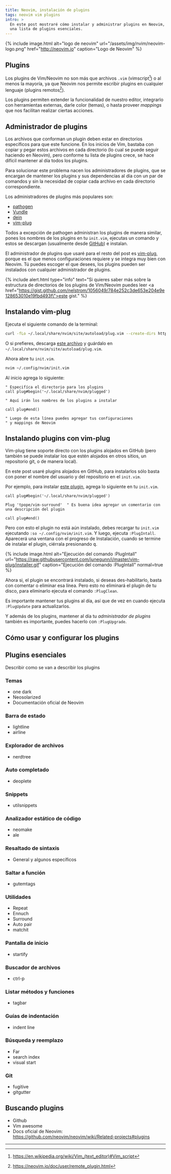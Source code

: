 ```yaml
---
title: Neovim, instalación de plugins
tags: neovim vim plugins
intro: >
  En este post mostraré cómo instalar y administrar plugins en Neovim, además
  una lista de plugins esenciales.
---
```


{% include image.html
  alt="logo de neovim"
  url="/assets/img/nvim/neovim-logo.png" 
  href="http://neovim.io"
  caption="Logo de Neovim"
%}

## Plugins

Los plugins de Vim/Neovim no son más que archivos `.vim`
(vimscript[^vimscript]) o al menos la mayoría, ya que Neovim nos permite
escribir plugins en cualquier lenguaje (plugins remotos[^remote-plugins]).

Los plugins permiten extender la funcionalidad de nuestro editor, integrarlo
con herramientas externas, darle color (temas), o hasta proveer _mappings_ que
nos facilitan realizar ciertas acciones.

[^vimscript]: <https://en.wikipedia.org/wiki/Vim_(text_editor)#Vim_script>
[^remote-plugins]: <https://neovim.io/doc/user/remote_plugin.html>

## Administrador de plugins

Los archivos que conforman un plugin deben estar en directorios específicos
para que este funcione. En los inicios de Vim, bastaba con copiar y pegar estos
archivos en cada directorio (lo cual se puede seguir haciendo en Neovim), pero
conforme tu lista de plugins crece, se hace difícil mantener al día todos los
plugins.

Para solucionar este problema nacen los administradores de plugins, que se
encargan de mantener los plugins y sus dependencias al día con un par de
comandos y sin la necesidad de copiar cada archivo en cada directorio
correspondiente.

Los administradores de plugins más populares son:

- [pathogen](https://github.com/tpope/vim-pathogen)
- [Vundle](https://github.com/VundleVim/Vundle.vim)
- [dein](https://github.com/Shougo/dein.vim)
- [vim-plug](https://github.com/junegunn/vim-plug)

Todos a excepción de pathogen administran los plugins de manera similar,
pones los nombres de los plugins en tu `init.vim`, ejecutas un comando y estos
se descargan (usualmente desde [GitHub](https://github.com)) e instalan.

El administrador de plugins que usaré para el resto del post es
[vim-plug](https://github.com/junegunn/vim-plug), porque es el que menos
configuraciones requiere y se integra muy bien con Neovim. Tú puedes escoger el
que desees, los plugins pueden ser instalados con cualquier administrador de
plugins.

{% include alert.html
  type="info"
  text="Si quieres saber más sobre la estructura de directorios de los plugins
        de Vim/Neovim puedes leer <a
        href=\"https://gist.github.com/nelstrom/1056049/784e252c3de653e204e9e128653010e19fbd493f\">este
        gist</a>."
%}

## Instalando vim-plug

Ejecuta el siguiente comando de la terminal:

```sh
curl -fLo ~/.local/share/nvim/site/autoload/plug.vim --create-dirs https://raw.githubusercontent.com/junegunn/vim-plug/master/plug.vim
```

O si prefieres, descarga [este
archivo](https://raw.githubusercontent.com/junegunn/vim-plug/master/plug.vim) y
guárdalo en `~/.local/share/nvim/site/autoload/plug.vim`.

Ahora abre tu `init.vim`.

```sh
nvim ~/.config/nvim/init.vim
```

Al inicio agrega lo siguiente:

```vim
" Especifíca el directorio para los plugins
call plug#begin('~/.local/share/nvim/plugged')

" Aquí irán los nombres de los plugins a instalar

call plug#end()

" Luego de esta línea puedes agregar tus configuraciones
" y mappings de Neovim
```

## Instalando plugins con vim-plug

Vim-plug tiene soporte directo con los plugins alojados en GitHub (pero también
se puede instalar los que estén alojados en otros sitios, un repositorio git, o
de manera local).

En este post usaré plugins alojados en GitHub, para instalarlos sólo basta con
poner el nombre del usuario y del repositorio en el `init.vim`.

Por ejemplo, para instalar [este
plugin](https://github.com/tpope/vim-surround), agrega lo siguiente en tu
`init.vim`.

```vim
call plug#begin('~/.local/share/nvim/plugged')

Plug 'tpope/vim-surround'  " Es buena idea agregar un comentario con una descripción del plugin

call plug#end()
```

Pero con esto el plugin no está aún instalado, debes recargar tu `init.vim`
ejecutando `:so ~/.config/nvim/init.vim`. Y luego, ejecuta `:PlugIntall`.
Aparecerá una ventana con el progreso de Instalación, cuando se termine de
instalar el plugin, ciérrala presionando <kbd>q</kbd>.

{% include image.html
  alt="Ejecución del comando :PlugIntall"
  url="https://raw.githubusercontent.com/junegunn/i/master/vim-plug/installer.gif" 
  caption="Ejecución del comando :PlugIntall"
  normal=true
%}

Ahora si, el plugin se encontrará instalado, si deseas des-habilitarlo, basta
con comentar o eliminar esa línea. Pero esto no eliminará el plugin de tu
disco, para eliminarlo ejecuta el comando `:PlugClean`.

Es importante mantener tus plugins al día, así que de vez en cuando ejecuta
`:PlugUpdate` para actualizarlos.

Y además de los plugins, mantener al día tu _administrador de plugins_ también
es importante, puedes hacerlo con `:PlugUpgrade`.

## Cómo usar y configurar los plugins

## Plugins esenciales

Describir como se van a describir los plugins

### Temas

- one dark
- Neosolarized
- Documentación oficial de Neovim

### Barra de estado

- lightline
- airline

### Explorador de archivos

- nerdtree

### Auto completado

- deoplete

### Snippets

- utilsnippets

### Analizador estático de código

- neomake
- ale

### Resaltado de sintaxis

- General y algunos específicos

### Saltar a función

- gutemtags

### Utilidades

- Repeat
- Ennuch
- Surround
- Auto pair
- matchit

### Pantalla de inicio

- startify

### Buscador de archivos

- ctrl-p

### Listar métodos y funciones

- tagbar

### Guías de indentación

- indent line

### Búsqueda y reemplazo

- Far
- search index
- visual start

### Git

- fugitive
- gitgutter

## Buscando plugins

- Github
- Vim awesome
- Docs oficial de Neovim: https://github.com/neovim/neovim/wiki/Related-projects#plugins

---
